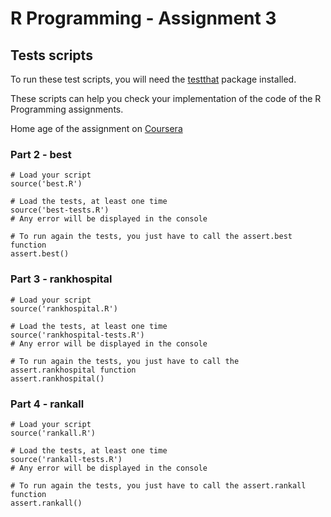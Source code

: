 
# R Programming - Assignment 3
## Tests scripts

To run these test scripts, you will need the [testthat](http://cran.r-project.org/web/packages/testthat/index.html) package installed.


These scripts can help you check your implementation of the code of the R Programming assignments.

Home age of the assignment on [Coursera](https://class.coursera.org/rprog-010/assignment/view?assignment_id=7)


### Part 2 - best

```
# Load your script
source('best.R')

# Load the tests, at least one time
source('best-tests.R')
# Any error will be displayed in the console

# To run again the tests, you just have to call the assert.best function
assert.best()
```


### Part 3 - rankhospital


```
# Load your script
source('rankhospital.R')

# Load the tests, at least one time
source('rankhospital-tests.R')
# Any error will be displayed in the console

# To run again the tests, you just have to call the assert.rankhospital function
assert.rankhospital()
```



### Part 4 - rankall


```
# Load your script
source('rankall.R')

# Load the tests, at least one time
source('rankall-tests.R')
# Any error will be displayed in the console

# To run again the tests, you just have to call the assert.rankall function
assert.rankall()
```
